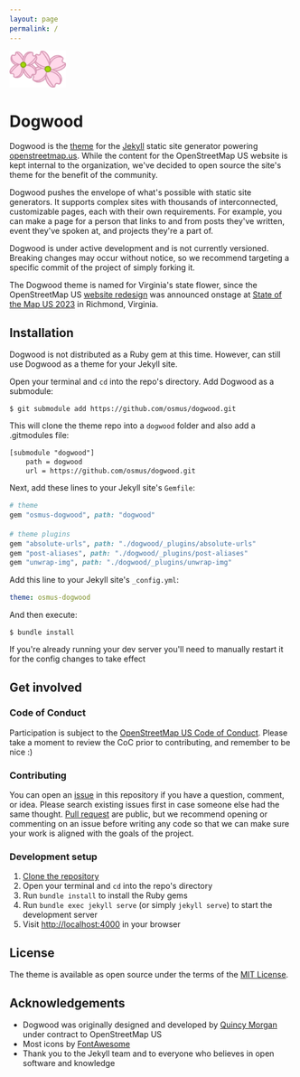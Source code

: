 ```yaml
---
layout: page
permalink: /
---
```

<img src="img/logo.svg" style="border:none;width:100px;"/>

# Dogwood

Dogwood is the [theme](https://jekyllrb.com/docs/themes/) for the [Jekyll](https://jekyllrb.com) static site generator powering [openstreetmap.us](https://openstreetmap.us). While the content for the OpenStreetMap US website is kept internal to the organization, we've decided to open source the site's theme for the benefit of the community.

Dogwood pushes the envelope of what's possible with static site generators. It supports complex sites with thousands of interconnected, customizable pages, each with their own requirements. For example, you can make a page for a person that links to and from posts they've written, event they've spoken at, and projects they're a part of.

Dogwood is under active development and is not currently versioned. Breaking changes may occur without notice, so we recommend targeting a specific commit of the project of simply forking it.

The Dogwood theme is named for Virginia's state flower, since the OpenStreetMap US [website redesign](https://openstreetmap.us/news/2023/06/website-redesign/) was announced onstage at [State of the Map US 2023](https://openstreetmap.us/state-of-the-map-us/2023) in Richmond, Virginia.

## Installation

Dogwood is not distributed as a Ruby gem at this time. However, can still use Dogwood as a theme for your Jekyll site.

Open your terminal and `cd` into the repo's directory. Add Dogwood as a submodule:

```
$ git submodule add https://github.com/osmus/dogwood.git
```

This will clone the theme repo into a `dogwood` folder and also add a .gitmodules file:

```
[submodule "dogwood"]
	path = dogwood
	url = https://github.com/osmus/dogwood.git
```

Next, add these lines to your Jekyll site's `Gemfile`:

```ruby
# theme
gem "osmus-dogwood", path: "dogwood"

# theme plugins
gem "absolute-urls", path: "./dogwood/_plugins/absolute-urls"
gem "post-aliases", path: "./dogwood/_plugins/post-aliases"
gem "unwrap-img", path: "./dogwood/_plugins/unwrap-img"
```

Add this line to your Jekyll site's `_config.yml`:

```yaml
theme: osmus-dogwood
```

And then execute:

```
$ bundle install
```

If you're already running your dev server you'll need to manually restart it for the config changes to take effect

## Get involved

### Code of Conduct
Participation is subject to the [OpenStreetMap US Code of Conduct](https://wiki.openstreetmap.org/wiki/Foundation/Local_Chapters/United_States/Code_of_Conduct_Committee/OSM_US_Code_of_Conduct). Please take a moment to review the CoC prior to contributing, and remember to be nice :)

### Contributing

You can open an [issue](https://github.com/osmus/dogwood/issues) in this repository if you have a question, comment, or idea. Please search existing issues first in case someone else had the same thought. [Pull request](https://github.com/osmus/dogwood/pulls) are public, but we recommend opening or commenting on an issue before writing any code so that we can make sure your work is aligned with the goals of the project.

### Development setup
1. [Clone the repository](https://docs.github.com/en/repositories/creating-and-managing-repositories/cloning-a-repository)
2. Open your terminal and `cd` into the repo's directory
3. Run `bundle install` to install the Ruby gems
4. Run `bundle exec jekyll serve` (or simply `jekyll serve`) to start the development server
5. Visit [http://localhost:4000](http://localhost:4000) in your browser

## License

The theme is available as open source under the terms of the [MIT License](https://opensource.org/licenses/MIT).

## Acknowledgements

* Dogwood was originally designed and developed by [Quincy Morgan](https://github.com/quincylvania) under contract to OpenStreetMap US
* Most icons by [FontAwesome](https://fontawesome.com)
* Thank you to the Jekyll team and to everyone who believes in open software and knowledge
